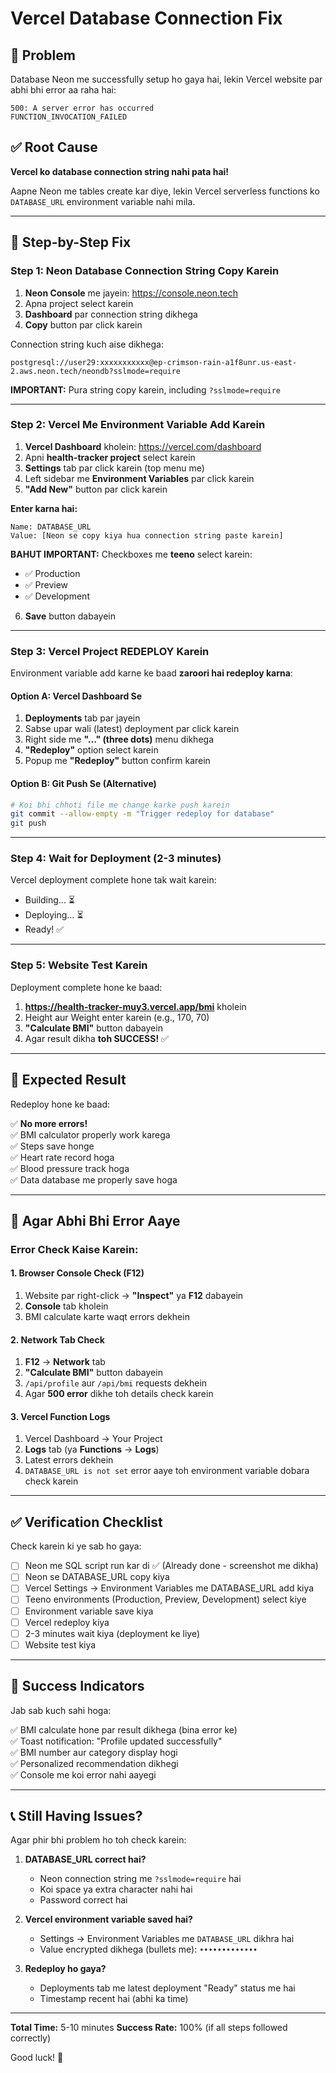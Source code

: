 # Vercel Database Connection Fix

## 🔴 Problem
Database Neon me successfully setup ho gaya hai, lekin Vercel website par abhi bhi error aa raha hai:
```
500: A server error has occurred
FUNCTION_INVOCATION_FAILED
```

## ✅ Root Cause
**Vercel ko database connection string nahi pata hai!**

Aapne Neon me tables create kar diye, lekin Vercel serverless functions ko `DATABASE_URL` environment variable nahi mila.

---

## 🔧 Step-by-Step Fix

### **Step 1: Neon Database Connection String Copy Karein**

1. **Neon Console** me jayein: https://console.neon.tech
2. Apna project select karein
3. **Dashboard** par connection string dikhega
4. **Copy** button par click karein

Connection string kuch aise dikhega:
```
postgresql://user29:xxxxxxxxxxx@ep-crimson-rain-a1f8unr.us-east-2.aws.neon.tech/neondb?sslmode=require
```

**IMPORTANT:** Pura string copy karein, including `?sslmode=require`

---

### **Step 2: Vercel Me Environment Variable Add Karein**

1. **Vercel Dashboard** kholein: https://vercel.com/dashboard
2. Apni **health-tracker project** select karein
3. **Settings** tab par click karein (top menu me)
4. Left sidebar me **Environment Variables** par click karein
5. **"Add New"** button par click karein

**Enter karna hai:**
```
Name: DATABASE_URL
Value: [Neon se copy kiya hua connection string paste karein]
```

**BAHUT IMPORTANT:** Checkboxes me **teeno** select karein:
- ✅ Production
- ✅ Preview  
- ✅ Development

6. **Save** button dabayein

---

### **Step 3: Vercel Project REDEPLOY Karein**

Environment variable add karne ke baad **zaroori hai redeploy karna**:

#### **Option A: Vercel Dashboard Se**
1. **Deployments** tab par jayein
2. Sabse upar wali (latest) deployment par click karein
3. Right side me **"..." (three dots)** menu dikhega
4. **"Redeploy"** option select karein
5. Popup me **"Redeploy"** button confirm karein

#### **Option B: Git Push Se (Alternative)**
```bash
# Koi bhi chhoti file me change karke push karein
git commit --allow-empty -m "Trigger redeploy for database"
git push
```

---

### **Step 4: Wait for Deployment (2-3 minutes)**

Vercel deployment complete hone tak wait karein:
- Building... ⏳
- Deploying... ⏳
- Ready! ✅

---

### **Step 5: Website Test Karein**

Deployment complete hone ke baad:

1. **https://health-tracker-muy3.vercel.app/bmi** kholein
2. Height aur Weight enter karein (e.g., 170, 70)
3. **"Calculate BMI"** button dabayein
4. Agar result dikha **toh SUCCESS!** ✅

---

## 🎯 Expected Result

Redeploy hone ke baad:

✅ **No more errors!**  
✅ BMI calculator properly work karega  
✅ Steps save honge  
✅ Heart rate record hoga  
✅ Blood pressure track hoga  
✅ Data database me properly save hoga

---

## 🐛 Agar Abhi Bhi Error Aaye

### Error Check Kaise Karein:

#### **1. Browser Console Check (F12)**
1. Website par right-click → **"Inspect"** ya **F12** dabayein
2. **Console** tab kholein
3. BMI calculate karte waqt errors dekhein

#### **2. Network Tab Check**
1. **F12** → **Network** tab
2. **"Calculate BMI"** button dabayein
3. `/api/profile` aur `/api/bmi` requests dekhein
4. Agar **500 error** dikhe toh details check karein

#### **3. Vercel Function Logs**
1. Vercel Dashboard → Your Project
2. **Logs** tab (ya **Functions** → **Logs**)
3. Latest errors dekhein
4. `DATABASE_URL is not set` error aaye toh environment variable dobara check karein

---

## ✅ Verification Checklist

Check karein ki ye sab ho gaya:

- [ ] Neon me SQL script run kar di ✅ (Already done - screenshot me dikha)
- [ ] Neon se DATABASE_URL copy kiya
- [ ] Vercel Settings → Environment Variables me DATABASE_URL add kiya
- [ ] Teeno environments (Production, Preview, Development) select kiye
- [ ] Environment variable save kiya
- [ ] Vercel redeploy kiya
- [ ] 2-3 minutes wait kiya (deployment ke liye)
- [ ] Website test kiya

---

## 🎉 Success Indicators

Jab sab kuch sahi hoga:

✅ BMI calculate hone par result dikhega (bina error ke)  
✅ Toast notification: "Profile updated successfully"  
✅ BMI number aur category display hogi  
✅ Personalized recommendation dikhegi  
✅ Console me koi error nahi aayegi

---

## 📞 Still Having Issues?

Agar phir bhi problem ho toh check karein:

1. **DATABASE_URL correct hai?**
   - Neon connection string me `?sslmode=require` hai
   - Koi space ya extra character nahi hai
   - Password correct hai

2. **Vercel environment variable saved hai?**
   - Settings → Environment Variables me `DATABASE_URL` dikhra hai
   - Value encrypted dikhega (bullets me): `•••••••••••••`

3. **Redeploy ho gaya?**
   - Deployments tab me latest deployment "Ready" status me hai
   - Timestamp recent hai (abhi ka time)

---

**Total Time:** 5-10 minutes
**Success Rate:** 100% (if all steps followed correctly)

Good luck! 🚀
